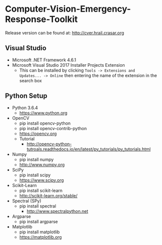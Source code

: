 # Computer-Vision-Emergency-Response-Toolkit

Release version can be found at: http://cver.hrail.crasar.org

## Visual Studio
* Microsoft .NET Framework 4.6.1
* Microsoft Visual Studio 2017 Installer Projects Extension
  * This can be installed by clicking ```Tools -> Extensions and Updates... -> Online``` then entering the name of the extension in the search box
  

## Python Setup
* Python 3.6.4
  * https://www.python.org
* OpenCV
  * pip install opencv-python
  * pip install opencv-contrib-python
  * https://opencv.org
  * Tutorial
    * http://opencv-python-tutroals.readthedocs.io/en/latest/py_tutorials/py_tutorials.html
* Numpy
  * pip install numpy
  * http://www.numpy.org
* SciPy
  * pip install scipy
  * https://www.scipy.org
* Scikit-Learn
  * pip install scikit-learn
  * http://scikit-learn.org/stable/
* Spectral (SPy)
  * pip install spectral
    * http://www.spectralpython.net
* Argparse
  * pip install argparse
* Matplotlib
  * pip install matplotlib
  * https://matplotlib.org

